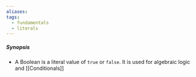 ```yaml
---
aliases: 
tags:
  - fundamentals
  - literals
---
```

##### Synopsis
- A Boolean is a literal value of `true` or `false`.  It is used for algebraic logic and [[Conditionals]]